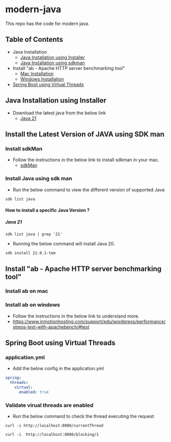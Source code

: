 # modern-java

This repo has the code for modern java.

## Table of Contents

- Java Installation
  - [Java Installation using Installer](#java-installation-using-installer)
  - [Java Installation using sdkman](#install-java-using-sdk-man)
- Install "ab - Apache HTTP server benchmarking tool"
  - [Mac Installation](#install-ab-on-mac)
  - [Windows Installation](#install-ab-on-windows)
- [Spring Boot using Virtual Threads](#spring-boot-using-virtual-threads)

## Java Installation using Installer

- Download the latest java from the below link
  - [Java 21](https://www.oracle.com/java/technologies/downloads/)

## Install the Latest Version of JAVA using SDK man

### Install sdkMan

- Follow the instructions in the below link to install sdkman in your mac.
    - [sdkMan](https://sdkman.io/install)

### Install Java using sdk man

- Run the below command to view the different version of supported Java
```agsl
sdk list java
```
#### How to install a specific Java Version ?

##### Java 21

```linux
sdk list java | grep '21'
```
- Running the below command will install Java 20.

```linux
sdk install 21.0.1-tem
```

## Install "ab - Apache HTTP server benchmarking tool"

### Install ab on mac

### Install ab on windows
- Follow the instructions in the below link to understand more.
 - https://www.inmotionhosting.com/support/edu/wordpress/performance/stress-test-with-apachebench/#test

## Spring Boot using Virtual Threads

### application.yml

- Add the below config in the application.yml

```yml
spring:
  threads:
    virtual:
      enabled: true
```

### Validate virual threads are enabled

- Run the below command to check the thread executing the request

```curl
curl -i http://localhost:8080/currentThread  
```


```curl
curl -i  http://localhost:8080/blocking/1
```